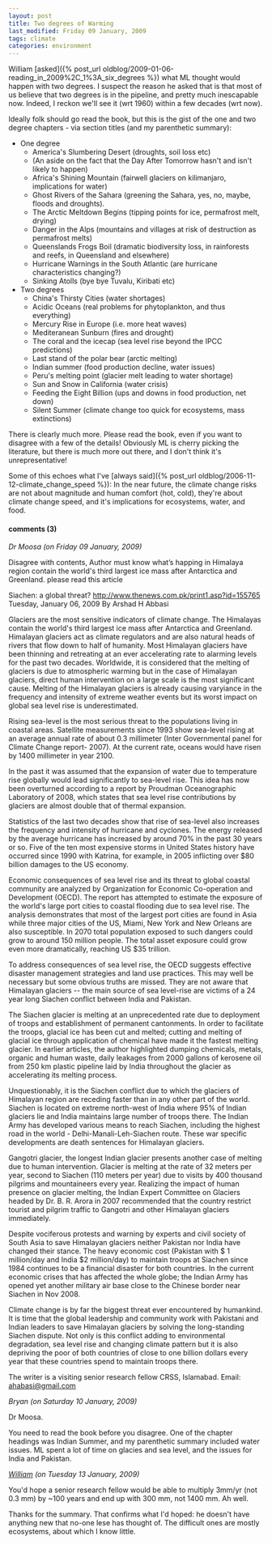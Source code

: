 ```yaml
---
layout: post
title: Two degrees of Warming
last_modified: Friday 09 January, 2009
tags: climate
categories: environment
---
```

William [asked]({% post_url oldblog/2009-01-06-reading_in_2009%2C_1%3A_six_degrees %}) what ML thought would happen with two degrees. I suspect the reason he asked that is that most of us believe that two degrees is in the pipeline, and pretty much inescapable now. Indeed, I reckon we'll see it (wrt 1960) within a few decades (wrt now).

Ideally folk should go read the book, but this is the gist of the one and two degree chapters - via section titles (and my parenthetic summary):
* One degree
    * America's Slumbering Desert (droughts, soil loss etc)
    * (An aside on the fact that the Day After Tomorrow hasn't and isn't likely to happen)
    * Africa's Shining Mountain (fairwell glaciers on kilimanjaro,  implications for water)
    * Ghost Rivers of the Sahara (greening the Sahara, yes, no, maybe, floods and droughts).
    * The Arctic Meltdown Begins (tipping points for ice, permafrost melt, drying)
    * Danger in the Alps (mountains and villages at risk of destruction as permafrost melts)
    * Queenslands Frogs Boil (dramatic biodiversity loss, in rainforests and reefs, in Queensland and elsewhere)
    * Hurricane Warnings in the South Atlantic (are hurricane characteristics changing?)
    * Sinking Atolls (bye bye Tuvalu, Kiribati etc)
* Two degrees
    * China's Thirsty Cities (water shortages)
    * Acidic Oceans (real problems for phytoplankton, and thus everything)
    * Mercury Rise in Europe (i.e. more heat waves)
    * Mediteranean Sunburn (fires and drought)
    * The coral and the icecap (sea level rise beyond the IPCC predictions)
    * Last stand of the polar bear (arctic melting)
    * Indian summer (food production decline, water issues)
    * Peru's melting point (glacier melt leading to water shortage)
    * Sun and Snow in California (water crisis)
    * Feeding the Eight Billion (ups and downs in food production, net down)
    * Silent Summer (climate change too quick for ecosystems, mass extinctions)

There is clearly much more. Please read the book, even if you want to disagree with a few of the details! Obviously ML is cherry picking the literature, but there is much more out there, and I don't think it's unrepresentative!

Some of this echoes what I've [always said]({% post_url oldblog/2006-11-12-climate_change_speed %}): In the near future, the climate change risks are not about magnitude and human comfort (hot, cold), they're about climate change speed, and it's implications for ecosystems, water, and food.


#### comments (3)

*Dr Moosa (on Friday 09 January, 2009)*

Disagree with contents,
Author must know what’s happing in Himalaya region contain the world's third largest ice mass after Antarctica and Greenland. please read this article
 

Siachen: a global threat?
http://www.thenews.com.pk/print1.asp?id=155765
Tuesday, January 06, 2009
By Arshad H Abbasi 

Glaciers are the most sensitive indicators of climate change. The Himalayas contain the world's third largest ice mass after Antarctica and Greenland. Himalayan glaciers act as climate regulators and are also natural heads of rivers that flow down to half of humanity. Most Himalayan glaciers have been thinning and retreating at an ever accelerating rate to alarming levels for the past two decades. Worldwide, it is considered that the melting of glaciers is due to atmospheric warming but in the case of Himalayan glaciers, direct human intervention on a large scale is the most significant cause. Melting of the Himalayan glaciers is already causing varyiance in the frequency and intensity of extreme weather events but its worst impact on global sea level rise is underestimated.

Rising sea-level is the most serious threat to the populations living in coastal areas. Satellite measurements since 1993 show sea-level rising at an average annual rate of about 0.3 millimeter (Inter Governmental panel for Climate Change report- 2007). At the current rate, oceans would have risen by 1400 millimeter in year 2100. 

In the past it was assumed that the expansion of water due to temperature rise globally would lead significantly to sea-level rise. This idea has now been overturned according to a report by Proudman Oceanographic Laboratory of 2008, which states that sea level rise contributions by glaciers are almost double that of thermal expansion. 

Statistics of the last two decades show that rise of sea-level also increases the frequency and intensity of hurricane and cyclones. The energy released by the average hurricane has increased by around 70% in the past 30 years or so. Five of the ten most expensive storms in United States history have occurred since 1990 with Katrina, for example, in 2005 inflicting over $80 billion damages to the US economy. 

Economic consequences of sea level rise and its threat to global coastal community are analyzed by Organization for Economic Co-operation and Development (OECD). The report has attempted to estimate the exposure of the world's large port cities to coastal flooding due to sea level rise. The analysis demonstrates that most of the largest port cities are found in Asia while three major cities of the US, Miami, New York and New Orleans are also susceptible. In 2070 total population exposed to such dangers could grow to around 150 million people. The total asset exposure could grow even more dramatically, reaching US $35 trillion. 

To address consequences of sea level rise, the OECD suggests effective disaster management strategies and land use practices. This may well be necessary but some obvious truths are missed. They are not aware that Himalayan glaciers -- the main source of sea level-rise are victims of a 24 year long Siachen conflict between India and Pakistan. 

The Siachen glacier is melting at an unprecedented rate due to deployment of troops and establishment of permanent cantonments. In order to facilitate the troops, glacial ice has been cut and melted; cutting and melting of glacial ice through application of chemical have made it the fastest melting glacier. In earlier articles, the author highlighted dumping chemicals, metals, organic and human waste, daily leakages from 2000 gallons of kerosene oil from 250 km plastic pipeline laid by India throughout the glacier as accelerating its melting process. 

Unquestionably, it is the Siachen conflict due to which the glaciers of Himalayan region are receding faster than in any other part of the world. Siachen is located on extreme north-west of India where 95% of Indian glaciers lie and India maintains large number of troops there. The Indian Army has developed various means to reach Siachen, including the highest road in the world - Delhi-Manali-Leh-Siachen route. These war specific developments are death sentences for Himalayan glaciers. 

Gangotri glacier, the longest Indian glacier presents another case of melting due to human intervention. Glacier is melting at the rate of 32 meters per year, second to Siachen (110 meters per year) due to visits by 400 thousand pilgrims and mountaineers every year. Realizing the impact of human presence on glacier melting, the Indian Expert Committee on Glaciers headed by Dr. B. R. Arora in 2007 recommended that the country restrict tourist and pilgrim traffic to Gangotri and other Himalayan glaciers immediately. 

Despite vociferous protests and warning by experts and civil society of South Asia to save Himalayan glaciers neither Pakistan nor India have changed their stance. The heavy economic cost (Pakistan with $ 1 million/day and India $2 million/day) to maintain troops at Siachen since 1984 continues to be a financial disaster for both countries. In the current economic crises that has affected the whole globe; the Indian Army has opened yet another military air base close to the Chinese border near Siachen in Nov 2008. 

Climate change is by far the biggest threat ever encountered by humankind. It is time that the global leadership and community work with Pakistani and Indian leaders to save Himalayan glaciers by solving the long-standing Siachen dispute. Not only is this conflict adding to environmental degradation, sea level rise and changing climate pattern but it is also depriving the poor of both countries of close to one billion dollars every year that these countries spend to maintain troops there. 



The writer is a visiting senior research fellow CRSS, Islamabad. Email: ahabasi@gmail.com


*Bryan (on Saturday 10 January, 2009)*

Dr Moosa.
 
You need to read the book before you disagree. One of the chapter headings was Indian Summer, and my parenthetic summary included water issues. ML spent a lot of  time on glacies and sea level, and the issues for India and Pakistan.

*[William](stoat) (on Tuesday 13 January, 2009)*

You'd hope a senior research fellow would be able to multiply 3mm/yr (not 0.3 mm) by ~100 years and end up with 300 mm, not 1400 mm. Ah well.

Thanks for the summary. That confirms what I'd hoped: he doesn't have anything new that no-one lese has thought of. The difficult ones are mostly ecosystems, about which I know little.
